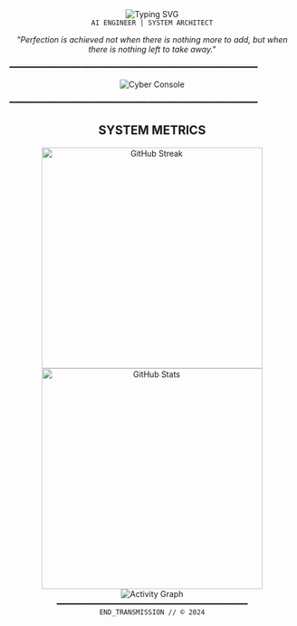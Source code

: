 <div align="center">
  <img src="https://readme-typing-svg.demolab.com?font=Courier+Prime&size=28&duration=2800&pause=2000&color=777777&center=true&vCenter=true&width=940&lines=SYSTEM.INITIALIZE()+//+AHMED+ALI" alt="Typing SVG" />
</div>
<div align="center">
  <code>AI ENGINEER | SYSTEM ARCHITECT</code>
</div>

<p align="center">
  <i>"Perfection is achieved not when there is nothing more to add, but when there is nothing left to take away."</i>
</p>

━━━━━━━━━━━━━━━━━━━━━━━━━━━━━━━━━━━━━━━━━━━━━━━━━━━━

<div align="center">
  <img src="Assets/Animation.gif" alt="Cyber Console" />
</div>


━━━━━━━━━━━━━━━━━━━━━━━━━━━━━━━━━━━━━━━━━━━━━━━━━━━━




<h2 align="center">SYSTEM METRICS</h2>

<div align="center">
  <img width="390" src="https://streak-stats.demolab.com/?user=andykofman&theme=dark&border_radius=0&ring=00ff00&fire=00ff00&currStreakNum=00ff00&currStreakLabel=00ff00&sideNums=00ff00&dates=00ff00" alt="GitHub Streak" />

  <img width="390" src="https://github-readme-stats.vercel.app/api?username=andykofman&theme=dark&border_radius=0&hide_border=true&title_color=00ff00&text_color=00ff00&icon_color=00ff00" alt="GitHub Stats" />

<div align="center">
  <img src="https://github-readme-activity-graph.vercel.app/graph?username=andykofman&theme=react-dark&hide_border=true&bg_color=000000&line=006600&point=008800&color=00aa00&title_color=008800&area=true" alt="Activity Graph" />
</div>
━━━━━━━━━━━━━━━━━━━━━━━━━━━━━━━━━━━━━━━━

<div align="center">
  <code>END_TRANSMISSION // © 2024</code>
</div>
